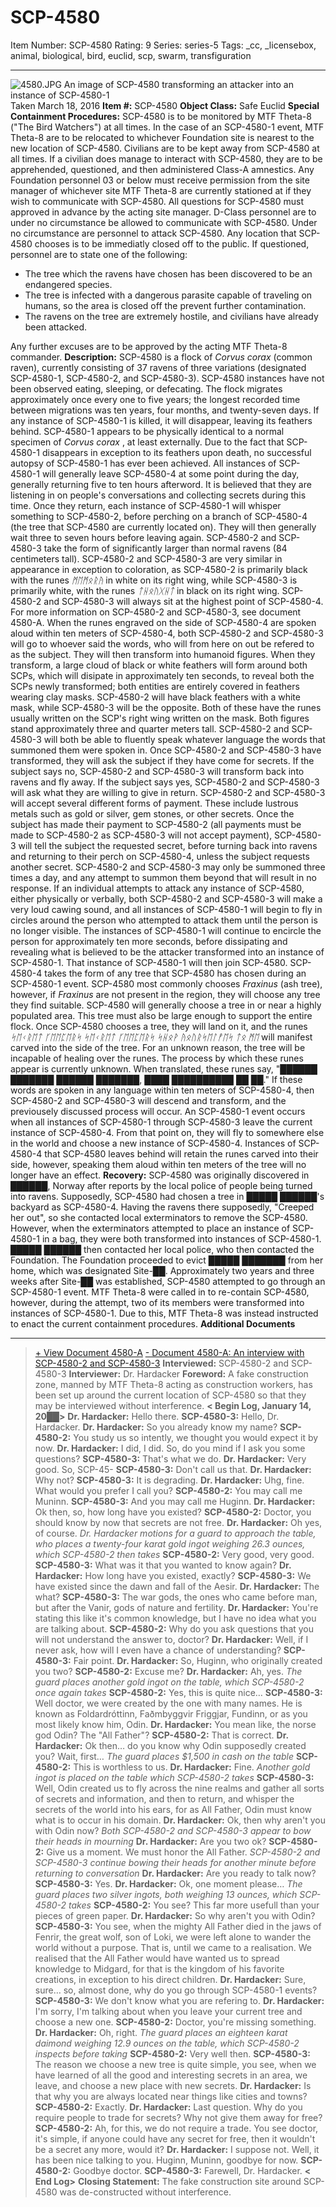 # SCP-4580
Item Number: SCP-4580
Rating: 9
Series: series-5
Tags: _cc, _licensebox, animal, biological, bird, euclid, scp, swarm, transfiguration

---

![4580.JPG](https://scp-wiki.wdfiles.com/local--files/scp-4580/4580.JPG)
An image of SCP-4580 transforming an attacker into an instance of SCP-4580-1  
Taken March 18, 2016
**Item #:** SCP-4580
**Object Class:** Safe Euclid
**Special Containment Procedures:** SCP-4580 is to be monitored by MTF Theta-8 ("The Bird Watchers") at all times. In the case of an SCP-4580-1 event, MTF Theta-8 are to be relocated to whichever Foundation site is nearest to the new location of SCP-4580.
Civilians are to be kept away from SCP-4580 at all times. If a civilian does manage to interact with SCP-4580, they are to be apprehended, questioned, and then administered Class-A amnestics.
Any Foundation personnel 03 or below must receive permission from the site manager of whichever site MTF Theta-8 are currently stationed at if they wish to communicate with SCP-4580. All questions for SCP-4580 must approved in advance by the acting site manager.
D-Class personnel are to under no circumstance be allowed to communicate with SCP-4580.
Under no circumstance are personnel to attack SCP-4580.
Any location that SCP-4580 chooses is to be immediatly closed off to the public. If questioned, personnel are to state one of the following:
  * The tree which the ravens have chosen has been discovered to be an endangered species.
  * The tree is infected with a dangerous parasite capable of traveling on humans, so the area is closed off the prevent further contamination.
  * The ravens on the tree are extremely hostile, and <insert number here> civilians have already been attacked.

Any further excuses are to be approved by the acting MTF Theta-8 commander.
**Description:** SCP-4580 is a flock of _Corvus corax_ (common raven), currently consisting of 37 ravens of three variations (designated SCP-4580-1, SCP-4580-2, and SCP-4580-3). SCP-4580 instances have not been observed eating, sleeping, or defecating. The flock migrates approximately once every one to five years; the longest recorded time between migrations was ten years, four months, and twenty-seven days. If any instance of SCP-4580-1 is killed, it will disappear, leaving its feathers behind.
SCP-4580-1 appears to be physically identical to a normal specimen of _Corvus corax_ , at least externally. Due to the fact that SCP-4580-1 disappears in exception to its feathers upon death, no successful autopsy of SCP-4580-1 has ever been achieved. All instances of SCP-4580-1 will generally leave SCP-4580-4 at some point during the day, generally returning five to ten hours afterword. It is believed that they are listening in on people's conversations and collecting secrets during this time. Once they return, each instance of SCP-4580-1 will whisper something to SCP-4580-2, before perching on a branch of SCP-4580-4 (the tree that SCP-4580 are currently located on). They will then generally wait three to seven hours before leaving again.
SCP-4580-2 and SCP-4580-3 take the form of significantly larger than normal ravens (84 centimeters tall). SCP-4580-2 and SCP-4580-3 are very similar in appearance in exception to coloration, as SCP-4580-2 is primarily black with the runes _ᛗᛖᛗᛟᚱᚤ_ in white on its right wing, while SCP-4580-3 is primarily white, with the runes _ᛏᚺᛟᚢᚷᚺᛏ_ in black on its right wing. SCP-4580-2 and SCP-4580-3 will always sit at the highest point of SCP-4580-4. For more information on SCP-4580-2 and SCP-4580-3, see document 4580-A.
When the runes engraved on the side of SCP-4580-4 are spoken aloud within ten meters of SCP-4580-4, both SCP-4580-2 and SCP-4580-3 will go to whoever said the words, who will from here on out be refered to as the subject. They will then transform into humanoid figures. When they transform, a large cloud of black or white feathers will form around both SCPs, which will disipate in approximately ten seconds, to reveal both the SCPs newly transformed; both entities are entirely covered in feathers wearing clay masks. SCP-4580-2 will have black feathers with a white mask, while SCP-4580-3 will be the opposite. Both of these have the runes usually written on the SCP's right wing written on the mask. Both figures stand approximately three and quarter meters tall. SCP-4580-2 and SCP-4580-3 will both be able to fluently speak whatever language the words that summoned them were spoken in.
Once SCP-4580-2 and SCP-4580-3 have transformed, they will ask the subject if they have come for secrets. If the subject says no, SCP-4580-2 and SCP-4580-3 will transform back into ravens and fly away. If the subject says yes, SCP-4580-2 and SCP-4580-3 will ask what they are willing to give in return. SCP-4580-2 and SCP-4580-3 will accept several different forms of payment. These include lustrous metals such as gold or silver, gem stones, or other secrets. Once the subject has made their payment to SCP-4580-2 (all payments must be made to SCP-4580-2 as SCP-4580-3 will not accept payment), SCP-4580-3 will tell the subject the requested secret, before turning back into ravens and returning to their perch on SCP-4580-4, unless the subject requests another secret. SCP-4580-2 and SCP-4580-3 may only be summoned three times a day, and any attempt to summon them beyond that will result in no response.
If an individual attempts to attack any instance of SCP-4580, either physically or verbally, both SCP-4580-2 and SCP-4580-3 will make a very loud cawing sound, and all instances of SCP-4580-1 will begin to fly in circles around the person who attempted to attack them until the person is no longer visible. The instances of SCP-4580-1 will continue to encircle the person for approximately ten more seconds, before dissipating and revealing what is believed to be the attacker transformed into an instance of SCP-4580-1. That instance of SCP-4580-1 will then join SCP-4580.
SCP-4580-4 takes the form of any tree that SCP-4580 has chosen during an SCP-4580-1 event. SCP-4580 most commonly chooses _Fraxinus_ (ash tree), however, if _Fraxinus_ are not present in the region, they will choose any tree they find suitable. SCP-4580 will generally choose a tree in or near a highly populated area. This tree must also be large enough to support the entire flock. Once SCP-4580 chooses a tree, they will land on it, and the runes _ᛋᛖᚲᚱᛖᛏ ᚴᛖᛖᛈᛖᚱᛋ ᛋᛖᚲᚱᛖᛏ ᚴᛖᛖᛈᛖᚱᛋ ᛋᚺᛟᚹ ᚤᛟᚢᚱᛋᛖᛚᚡᛖᛋ ᛏᛟ ᛗᛖ_ will manifest carved into the side of the tree. For an unknown reason, the tree will be incapable of healing over the runes. The process by which these runes appear is currently unknown. When translated, these runes say, "██████ ███████ ██████ ███████, ████ ██████████ ██ ██." If these words are spoken in any language within ten meters of SCP-4580-4, then SCP-4580-2 and SCP-4580-3 will descend and transform, and the previousely discussed process will occur.
An SCP-4580-1 event occurs when all instances of SCP-4580-1 through SCP-4580-3 leave the current instance of SCP-4580-4. From that point on, they will fly to somewhere else in the world and choose a new instance of SCP-4580-4. Instances of SCP-4580-4 that SCP-4580 leaves behind will retain the runes carved into their side, however, speaking them aloud within ten meters of the tree will no longer have an effect.
**Recovery:** SCP-4580 was originally discovered in ██████, Norway after reports by the local police of people being turned into ravens. Supposedly, SCP-4580 had chosen a tree in █████ ██████'s backyard as SCP-4580-4. Having the ravens there supposedly, "Creeped her out", so she contacted local exterminators to remove the SCP-4580. However, when the exterminators attempted to place an instance of SCP-4580-1 in a bag, they were both transformed into instances of SCP-4580-1.
█████ ██████ then contacted her local police, who then contacted the Foundation. The Foundation proceeded to evict █████ ███████ from her home, which was designated Site-██. Approximately two years and three weeks after Site-██ was established, SCP-4580 attempted to go through an SCP-4580-1 event. MTF Theta-8 were called in to re-contain SCP-4580, however, during the attempt, two of its members were transformed into instances of SCP-4580-1. Due to this, MTF Theta-8 was instead instructed to enact the current containment procedures.
**Additional Documents**
* * *
> [\+ View Document 4580-A](javascript:;)
> [\- Document 4580-A: An interview with SCP-4580-2 and SCP-4580-3](javascript:;)
> **Interviewed:** SCP-4580-2 and SCP-4580-3
> **Interviewer:** Dr. Hardacker
> **Foreword:** A fake construction zone, manned by MTF Theta-8 acting as construction workers, has been set up around the current location of SCP-4580 so that they may be interviewed without interference.
> **< Begin Log, January 14, 20██>**
> **Dr. Hardacker:** Hello there.
> **SCP-4580-3:** Hello, Dr. Hardacker.
> **Dr. Hardacker:** So you already know my name?
> **SCP-4580-2:** You study us so intently, we thought you would expect it by now.
> **Dr. Hardacker:** I did, I did. So, do you mind if I ask you some questions?
> **SCP-4580-3:** That's what we do.
> **Dr. Hardacker:** Very good. So, SCP-45-
> **SCP-4580-3:** Don't call us that.
> **Dr. Hardacker:** Why not?
> **SCP-4580-3:** It is degrading.
> **Dr. Hardacker:** Uhg, fine. What would you prefer I call you?
> **SCP-4580-2:** You may call me Muninn.
> **SCP-4580-3:** And you may call me Huginn.
> **Dr. Hardacker:** Ok then, so, how long have you existed?
> **SCP-4580-2:** Doctor, you should know by now that secrets are not free.
> **Dr. Hardacker:** Oh yes, of course.
> _Dr. Hardacker motions for a guard to approach the table, who places a twenty-four karat gold ingot weighing 26.3 ounces, which SCP-4580-2 then takes_
> **SCP-4580-2:** Very good, very good.
> **SCP-4580-3:** What was it that you wanted to know again?
> **Dr. Hardacker:** How long have you existed, exactly?
> **SCP-4580-3:** We have existed since the dawn and fall of the Aesir.
> **Dr. Hardacker:** The what?
> **SCP-4580-3:** The war gods, the ones who came before man, but after the Vanir, gods of nature and fertility.
> **Dr. Hardacker:** You're stating this like it's common knowledge, but I have no idea what you are talking about.
> **SCP-4580-2:** Why do you ask questions that you will not understand the answer to, doctor?
> **Dr. Hardacker:** Well, if I never ask, how will I even have a chance of understanding?
> **SCP-4580-3:** Fair point.
> **Dr. Hardacker:** So, Huginn, who originally created you two?
> **SCP-4580-2:** Excuse me?
> **Dr. Hardacker:** Ah, yes.
> _The guard places another gold ingot on the table, which SCP-4580-2 once again takes_
> **SCP-4580-2:** Yes, this is quite nice…
> **SCP-4580-3:** Well doctor, we were created by the one with many names. He is known as Foldardróttinn, Faðmbyggvir Friggjar, Fundinn, or as you most likely know him, Odin.
> **Dr. Hardacker:** You mean like, the norse god Odin? The "All Father"?
> **SCP-4580-2:** That is correct.
> **Dr. Hardacker:** Ok then… do you know why Odin supposedly created you? Wait, first…
> _The guard places $1,500 in cash on the table_
> **SCP-4580-2:** This is worthless to us.
> **Dr. Hardacker:** Fine.
> _Another gold ingot is placed on the table which SCP-4580-2 takes_
> **SCP-4580-3:** Well, Odin created us to fly across the nine realms and gather all sorts of secrets and information, and then to return, and whisper the secrets of the world into his ears, for as All Father, Odin must know what is to occur in his domain.
> **Dr. Hardacker:** Ok, then why aren't you with Odin now?
> _Both SCP-4580-2 and SCP-4580-3 appear to bow their heads in mourning_
> **Dr. Hardacker:** Are you two ok?
> **SCP-4580-2:** Give us a moment. We must honor the All Father.
> _SCP-4580-2 and SCP-4580-3 continue bowing their heads for another minute before returning to conversation_
> **Dr. Hardacker:** Are you ready to talk now?
> **SCP-4580-3:** Yes.
> **Dr. Hardacker:** Ok, one moment please…
> _The guard places two silver ingots, both weighing 13 ounces, which SCP-4580-2 takes_
> **SCP-4580-2:** You see? This far more usefull than your pieces of green paper.
> **Dr. Hardacker:** So why aren't you with Odin?
> **SCP-4580-3:** You see, when the mighty All Father died in the jaws of Fenrir, the great wolf, son of Loki, we were left alone to wander the world without a purpose. That is, until we came to a realisation. We realised that the All Father would have wanted us to spread knowledge to Midgard, for that is the kingdom of his favorite creations, in exception to his direct children.
> **Dr. Hardacker:** Sure, sure… so, almost done, why do you go through SCP-4580-1 events?
> **SCP-4580-3:** We don't know what you are refering to.
> **Dr. Hardacker:** I'm sorry, I'm talking about when you leave your current tree and choose a new one.
> **SCP-4580-2:** Doctor, you're missing something.
> **Dr. Hardacker:** Oh, right.
> _The guard places an eighteen karat daimond weighing 12.9 ounces on the table, which SCP-4580-2 inspects before taking_
> **SCP-4580-2:** Very well then.
> **SCP-4580-3:** The reason we choose a new tree is quite simple, you see, when we have learned of all the good and interesting secrets in an area, we leave, and choose a new place with new secrets.
> **Dr. Hardacker:** Is that why you are always located near things like cities and towns?
> **SCP-4580-2:** Exactly.
> **Dr. Hardacker:** Last question. Why do you require people to trade for secrets? Why not give them away for free?
> **SCP-4580-2:** Ah, for this, we do not require a trade. You see doctor, it's simple, if anyone could have any secret for free, then it wouldn't be a secret any more, would it?
> **Dr. Hardacker:** I suppose not. Well, it has been nice talking to you. Huginn, Muninn, goodbye for now.
> **SCP-4580-2:** Goodbye doctor.
> **SCP-4580-3:** Farewell, Dr. Hardacker.
> **< End Log>**
> **Closing Statement:** The fake construction site around SCP-4580 was de-constructed without interference.